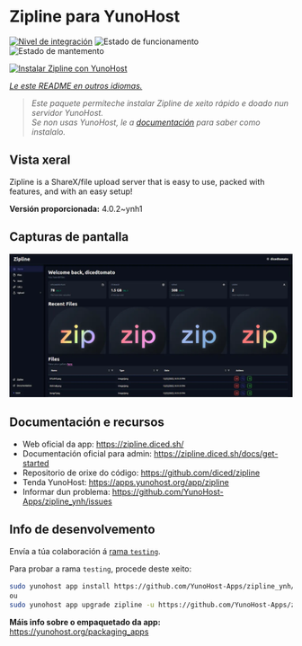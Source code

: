 <!--
NOTA: Este README foi creado automáticamente por <https://github.com/YunoHost/apps/tree/master/tools/readme_generator>
NON debe editarse manualmente.
-->

# Zipline para YunoHost

[![Nivel de integración](https://apps.yunohost.org/badge/integration/zipline)](https://ci-apps.yunohost.org/ci/apps/zipline/)
![Estado de funcionamento](https://apps.yunohost.org/badge/state/zipline)
![Estado de mantemento](https://apps.yunohost.org/badge/maintained/zipline)

[![Instalar Zipline con YunoHost](https://install-app.yunohost.org/install-with-yunohost.svg)](https://install-app.yunohost.org/?app=zipline)

*[Le este README en outros idiomas.](./ALL_README.md)*

> *Este paquete permíteche instalar Zipline de xeito rápido e doado nun servidor YunoHost.*  
> *Se non usas YunoHost, le a [documentación](https://yunohost.org/install) para saber como instalalo.*

## Vista xeral

Zipline is a ShareX/file upload server that is easy to use, packed with features, and with an easy setup! 

**Versión proporcionada:** 4.0.2~ynh1

## Capturas de pantalla

![Captura de pantalla de Zipline](./doc/screenshots/screenshot.png)

## Documentación e recursos

- Web oficial da app: <https://zipline.diced.sh/>
- Documentación oficial para admin: <https://zipline.diced.sh/docs/get-started>
- Repositorio de orixe do código: <https://github.com/diced/zipline>
- Tenda YunoHost: <https://apps.yunohost.org/app/zipline>
- Informar dun problema: <https://github.com/YunoHost-Apps/zipline_ynh/issues>

## Info de desenvolvemento

Envía a túa colaboración á [rama `testing`](https://github.com/YunoHost-Apps/zipline_ynh/tree/testing).

Para probar a rama `testing`, procede deste xeito:

```bash
sudo yunohost app install https://github.com/YunoHost-Apps/zipline_ynh/tree/testing --debug
ou
sudo yunohost app upgrade zipline -u https://github.com/YunoHost-Apps/zipline_ynh/tree/testing --debug
```

**Máis info sobre o empaquetado da app:** <https://yunohost.org/packaging_apps>
